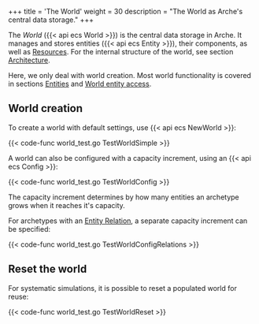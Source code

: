 +++
title = 'The World'
weight = 30
description = "The World as Arche's central data storage."
+++

The *World* ({{< api ecs World >}}) is the central data storage in Arche.
It manages and stores entities ({{< api ecs Entity >}}), their components, as well as [Resources](./resources).
For the internal structure of the world, see section [Architecture](/background/architecture).

Here, we only deal with world creation.
Most world functionality is covered in sections [Entities](./entities) and [World entity access](./world-access).

## World creation

To create a world with default settings, use {{< api ecs NewWorld >}}:

{{< code-func world_test.go TestWorldSimple >}}

A world can also be configured with a capacity increment, using an {{< api ecs Config >}}:

{{< code-func world_test.go TestWorldConfig >}}

The capacity increment determines by how many entities an archetype grows when it reaches it's capacity.

For archetypes with an [Entity Relation](./relations), a separate capacity increment can be specified:

{{< code-func world_test.go TestWorldConfigRelations >}}

## Reset the world

For systematic simulations, it is possible to reset a populated world for reuse:

{{< code-func world_test.go TestWorldReset >}}
